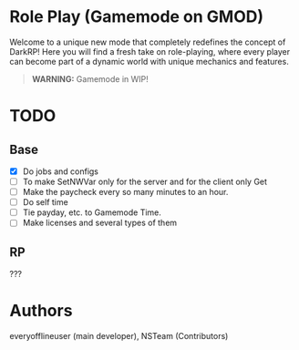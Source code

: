 # Role Play (Gamemode on GMOD)

Welcome to a unique new mode that completely redefines the concept of DarkRP! Here you will find a fresh take on role-playing, where every player can become part of a dynamic world with unique mechanics and features.

> **WARNING:** Gamemode in WIP!

# TODO

## Base

- [x] Do jobs and configs
- [ ] To make SetNWVar only for the server and for the client only Get
- [ ] Make the paycheck every so many minutes to an hour.
- [ ] Do self time
- [ ] Tie payday, etc. to Gamemode Time.
- [ ] Make licenses and several types of them

## RP

???

# Authors

everyofflineuser (main developer),
NSTeam (Contributors)
